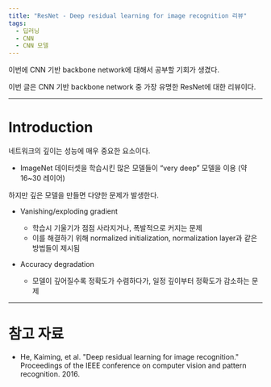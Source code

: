 ```yaml
---
title: "ResNet - Deep residual learning for image recognition 리뷰"
tags:
  - 딥러닝
  - CNN
  - CNN 모델
---
```


이번에 CNN 기반 backbone network에 대해서 공부할 기회가 생겼다.

이번 글은 CNN 기반 backbone network 중 가장 유명한 ResNet에 대한 리뷰이다.


---

# Introduction

네트워크의 깊이는 성능에 매우 중요한 요소이다.
- ImageNet 데이터셋을 학습시킨 많은 모델들이 “very deep” 모델을 이용 (약 16~30 레이어)

하지만 깊은 모델을 만들면 다양한 문제가 발생한다.
- Vanishing/exploding gradient
  - 학습시 기울기가 점점 사라지거나, 폭발적으로 커지는 문제
  - 이를 해결하기 위해 normalized initialization, normalization layer과 같은 방법들이 제시됨

- Accuracy degradation
  - 모델이 깊어질수록 정확도가 수렴하다가, 일정 깊이부터 정확도가 감소하는 문제

---
# 참고 자료
- He, Kaiming, et al. "Deep residual learning for image recognition." Proceedings of the IEEE conference on computer vision and pattern recognition. 2016.
